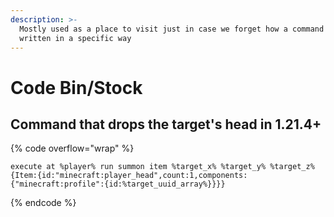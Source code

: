 ```yaml
---
description: >-
  Mostly used as a place to visit just in case we forget how a command is
  written in a specific way
---
```


# Code Bin/Stock



## Command that drops the target's head in 1.21.4+

{% code overflow="wrap" %}
```
execute at %player% run summon item %target_x% %target_y% %target_z% {Item:{id:"minecraft:player_head",count:1,components:{"minecraft:profile":{id:%target_uuid_array%}}}}
```
{% endcode %}
